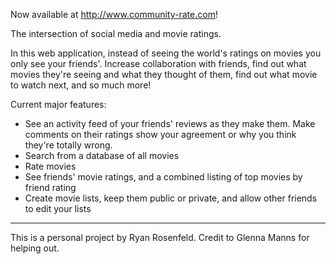 Now available at http://www.community-rate.com!

The intersection of social media and movie ratings. 

In this web application, instead of seeing the world's ratings on movies you only see your friends'. Increase collaboration with friends, find out what movies they're seeing and what they thought of them, find out what movie to watch next, and so much more!

Current major features:
- See an activity feed of your friends' reviews as they make them. Make comments on their ratings show your agreement or why you think they're totally wrong.
- Search from a database of all movies
- Rate movies
- See friends' movie ratings, and a combined listing of top movies by friend rating
- Create movie lists, keep them public or private, and allow other friends to edit your lists

__________________________________________________________

This is a personal project by Ryan Rosenfeld. Credit to Glenna Manns for helping out.

